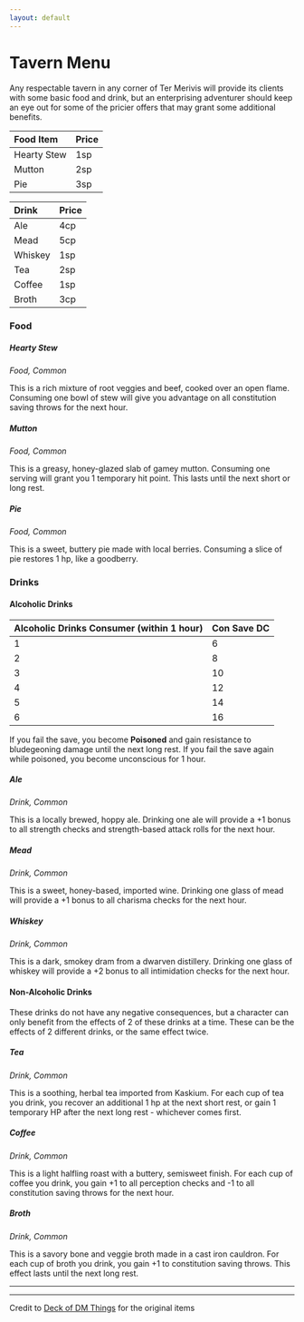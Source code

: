 ```yaml
---
layout: default
---
```


# Tavern Menu

Any respectable tavern in any corner of Ter Merivis will provide its clients with some basic food and drink, but an enterprising adventurer should keep an eye out for some of the pricier offers that may grant some additional benefits.

| Food Item   | Price |
| :---------- | :---- |
| Hearty Stew | 1sp   |
| Mutton      | 2sp   |
| Pie         | 3sp   |

| Drink   | Price |
| :------ | :---- |
| Ale     | 4cp   |
| Mead    | 5cp   |
| Whiskey | 1sp   |
| Tea     | 2sp   |
| Coffee  | 1sp   |
| Broth   | 3cp   |



### Food
##### Hearty Stew
_Food, Common_

This is a rich mixture of root veggies and beef, cooked over an open flame.
Consuming one bowl of stew will give you advantage on all constitution saving throws for the next hour.

##### Mutton
_Food, Common_

This is a greasy, honey-glazed slab of gamey mutton.
Consuming one serving will grant you 1 temporary hit point. This lasts until the next short or long rest.

##### Pie
_Food, Common_

This is a sweet, buttery pie made with local berries.
Consuming a slice of pie restores 1 hp, like a goodberry.

### Drinks

#### Alcoholic Drinks

| Alcoholic Drinks Consumer (within 1 hour) | Con Save DC |
| :---------------------------------------- | :---------- |
| 1                                         | 6           |
| 2                                         | 8           |
| 3                                         | 10          |
| 4                                         | 12          |
| 5                                         | 14          |
| 6                                         | 16          |

If you fail the save, you become **Poisoned** and gain resistance to bludegeoning damage until the next long rest. If you fail the save again while poisoned, you become unconscious for 1 hour.

##### Ale
_Drink, Common_

This is a locally brewed, hoppy ale.
Drinking one ale will provide a +1 bonus to all strength checks and strength-based attack rolls for the next hour.

##### Mead
_Drink, Common_

This is a sweet, honey-based, imported wine.
Drinking one glass of mead will provide a +1 bonus to all charisma checks for the next hour.

##### Whiskey
_Drink, Common_

This is a dark, smokey dram from a dwarven distillery.
Drinking one glass of whiskey will provide a +2 bonus to all intimidation checks for the next hour.

#### Non-Alcoholic Drinks
These drinks do not have any negative consequences, but a character can only benefit from the effects of 2 of these drinks at a time. These can be the effects of 2 different drinks, or the same effect twice.

##### Tea
_Drink, Common_

This is a soothing, herbal tea imported from Kaskium.
For each cup of tea you drink, you recover an additional 1 hp at the next short rest, or gain 1 temporary HP after the next long rest - whichever comes first.

##### Coffee
_Drink, Common_

This is a light halfling roast with a buttery, semisweet finish.
For each cup of coffee you drink, you gain +1 to all perception checks and -1 to all constitution saving throws for the next hour.

##### Broth
_Drink, Common_

This is a savory bone and veggie broth made in a cast iron cauldron.
For each cup of broth you drink, you gain +1 to constitution saving throws. This effect lasts until the next long rest.

---

--- 

Credit to [Deck of DM Things](https://www.youtube.com/@deck_of_DM_Things) for the original items